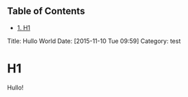<div id="table-of-contents">
<h2>Table of Contents</h2>
<div id="text-table-of-contents">
<ul>
<li><a href="#orgheadline1">1. H1</a></li>
</ul>
</div>
</div>

Title: Hullo World
Date: <span class="timestamp-wrapper"><span class="timestamp">[2015-11-10 Tue 09:59]</span></span>
Category: test

# H1<a id="orgheadline1"></a>

Hullo!
